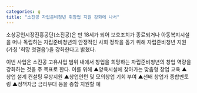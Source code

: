 ```yaml
---
categories: g
title: "소진공 자립준비청년 취창업 지원 강화에 나서"
---
```







소상공인시장진흥공단(소진공)은 만 18세가 되어 보호조치가 종료되거나 아동복지시설을 떠나 독립하는 자립준비청년의 안정적인 사회 정착을 돕기 위해 자립준비청년 지원(가칭 &#39;희망 첫걸음&#39;)을 강화한다고 밝혔다.

이번 사업은 소진공 고유사업 범위 내에서 창업을 희망하는 자립준비청년의 창업 역량을 강화하는 것을 주 목표로 한다. 이를 위해&nbsp;▲양육시설에 찾아가는 맞춤형 창업 교육 ▲창업 설계 컨설팅 무상지원 ▲창업인턴 및 모의창업 기회 부여 ▲선배 창업가 종합멘토링 ▲정책자금 금리우대 등을 종합 지원할 예
